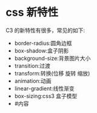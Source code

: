 <!--
 * @Author: lijing
 * @Date: 2023-11-24 11:07:26
 * @LastEditors: lijing
 * @LastEditTime: 2023-11-24 11:19:30
 * @Description: 
-->
# css 新特性

C3 的新特性有很多，常见的如下:

* border-radius:圆角边框
* box-shadow:盒子阴影
* background-size:背景图片大小
* transition:过渡
* transform:转换(位移 旋转 缩放)
* animation:动画
* linear-gradient:线性渐变
* box-sizing:css3 盒子模型
* #内容
